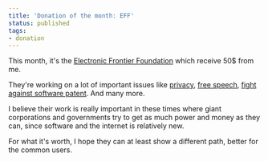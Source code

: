 ```yaml
---
title: 'Donation of the month: EFF'
status: published
tags:
- donation
---
```


This month, it's the [Electronic Frontier Foundation](eff.org) which receive 50$ from me.

They're working on a lot of important issues like [privacy](https://www.eff.org/privacybadger), [free speech](https://www.eff.org/issues/free-speech), [fight against software patent](https://www.eff.org/wp/defend-innovation-how-fix-our-broken-patent-system). And many more.

I believe their work is really important in these times where giant corporations and governments try to get as much power and money as they can, since software and the internet is relatively new.

For what it's worth, I hope they can at least show a different path, better for the common users.